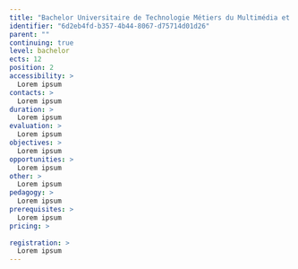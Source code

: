 ```yaml
---
title: "Bachelor Universitaire de Technologie Métiers du Multimédia et de l&#39;Internet"
identifier: "6d2eb4fd-b357-4b44-8067-d75714d01d26"
parent: ""
continuing: true
level: bachelor
ects: 12
position: 2
accessibility: >
  Lorem ipsum 
contacts: >
  Lorem ipsum 
duration: >
  Lorem ipsum 
evaluation: >
  Lorem ipsum 
objectives: >
  Lorem ipsum 
opportunities: >
  Lorem ipsum 
other: >
  Lorem ipsum 
pedagogy: >
  Lorem ipsum 
prerequisites: >
  Lorem ipsum 
pricing: >
   
registration: >
  Lorem ipsum 
---
```


